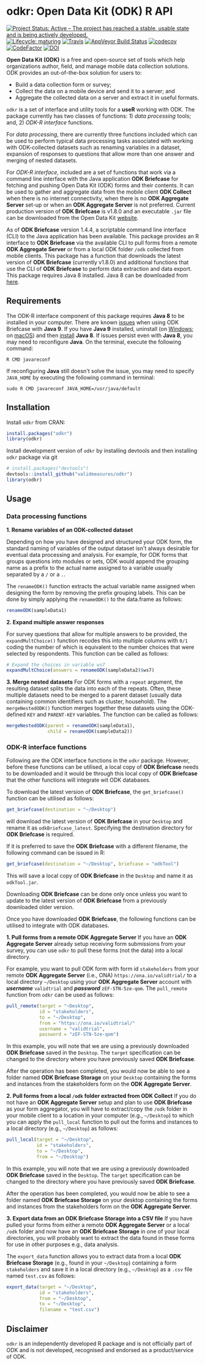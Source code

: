 # odkr: Open Data Kit (ODK) R API

<!-- badges: start -->
[![Project Status: Active – The project has reached a stable, usable state and is being actively developed.](http://www.repostatus.org/badges/latest/active.svg)](http://www.repostatus.org/#active)
[![Lifecycle: maturing](https://img.shields.io/badge/lifecycle-maturing-blue.svg)](https://www.tidyverse.org/lifecycle/#maturing)
[![Travis](https://img.shields.io/travis/rapidsurveys/odkr.svg?branch=master)](https://travis-ci.org/rapidsurveys/odkr)
[![AppVeyor Build Status](https://ci.appveyor.com/api/projects/status/github/rapidsurveys/odkr?branch=master&svg=true)](https://ci.appveyor.com/project/rapidsurveys/odkr)
[![codecov](https://codecov.io/gh/rapidsurveys/odkr/branch/master/graph/badge.svg)](https://codecov.io/gh/rapidsurveys/odkr)
[![CodeFactor](https://www.codefactor.io/repository/github/rapidsurveys/odkr/badge)](https://www.codefactor.io/repository/github/rapidsurveys/odkr)
[![DOI](https://zenodo.org/badge/DOI/10.5281/zenodo.1170514.svg)](https://doi.org/10.5281/zenodo.1170514)
<!-- badges: end -->


**Open Data Kit (ODK)** is a free and open-source set of tools which help 
organizations author, field, and manage mobile data collection solutions. ODK 
provides an out-of-the-box solution for users to:

* Build a data collection form or survey;
* Collect the data on a mobile device and send it to a server; and
* Aggregate the collected data on a server and extract it in useful formats.

`odkr` is a set of interface and utility tools for a **useR** working with ODK.
The package currently has two classes of functions: 1) *data processing* tools;
and, 2) *ODK-R interface* functions.

For *data processing*, there are currently three functions included which can be
used to perform typical data processing tasks associated with working with
ODK-collected datasets such as renaming variables in a dataset, expansion of
responses to questions that allow more than one answer and merging of nested
datasets.

For *ODK-R interface*, included are a set of functions that work via a command
line interface with the Java application **ODK Briefcase** for fetching and 
pushing Open Data Kit (ODK) forms and their contents. It can be used to gather and 
aggregate data from the mobile client **ODK Collect** when there is no internet 
connectivity, when there is no **ODK Aggregate Server** set-up or when an **ODK 
Aggregate Server** is not preferred. Current production version of 
**ODK Briefcase** is v1.8.0 and an executable `.jar` file can be downloaded from 
the Open Data Kit [website](https://opendatakit.org/use/briefcase/).

As of **ODK Briefcase** version 1.4.4, a scriptable command line interface (CLI)
to the Java application has been available. This package provides an R interface
to **ODK Briefcase** via the available CLI to pull forms from a remote **ODK Aggregate 
Server** or from a local ODK folder `/odk` collected from mobile clients. This 
package has a function that downloads the latest version of **ODK Briefcase** 
(currently v1.8.0) and additional functions that use the CLI of **ODK Briefcase**
to perform data extraction and data export. This package requires Java 8 installed. 
Java 8 can be downloaded from [here](https://java.com/en/download/).

## Requirements
The ODK-R interface component of this package requires **Java 8** to be installed 
in your computer. There are known [issues](https://forum.opendatakit.org/t/odk-briefcase-not-running-with-jdk-9/10201) 
when using ODK Briefcase with **Java 9**. If you have **Java 9** installed, 
uninstall (on [Windows](https://www.java.com/en/download/help/uninstall_java.xml); on [macOS](https://www.java.com/en/download/help/mac_uninstall_java.xml)) and
then [install](https://java.com/en/download/) **Java 8**. If issues persist even
with **Java 8**, you may need to reconfigure **Java**. On the terminal, execute the
following command:

```shell
R CMD javareconf
```

If reconfiguring **Java** still doesn't solve the issue, you may need to specify
`JAVA_HOME` by executing the following command in terminal:

```shell
sudo R CMD javareconf JAVA_HOME=/usr/java/default
```

## Installation

Install `odkr` from CRAN:

```R
install.packages("odkr")
library(odkr)
```

Install development version of `odkr` by installing devtools and then installing
`odkr` package via git

```R
# install.packages("devtools")
devtools::install_github("validmeasures/odkr")
library(odkr)
```

## Usage

### Data processing functions

**1. Rename variables of an ODK-collected dataset**

Depending on how you have designed and structured your ODK form, the standard 
naming of variables of the output dataset isn't always desirable for eventual
data processing and analysis. For example, for ODK forms that groups questions
into modules or sets, ODK would append the grouping name as a prefix to the
actual name assigned to a variable usually separated by a `/` or a `.`.

The `renameODK()` function extracts the actual variable name assigned when
designing the form by removing the prefix grouping labels. This can be done by
simply applying the `renameODK()` to the data.frame as follows:

```R
renameODK(sampleData1)
```

**2. Expand multiple answer responses**

For survey questions that allow for multiple answers to be provided, the
`expandMultChoice()` function recodes this into multiple columns with `0/1` coding
the number of which is equivalent to the number choices that were selected by
respondents. This function can be called as follows:

```R
# Expand the choices in variable ws7
expandMultChoice(answers = renameODK(sampleData2)$ws7)
```

**3. Merge nested datasets**
For ODK forms with a `repeat` argument, the resulting dataset splits the data
into each of the repeats. Often, these multiple datasets need to be merged to a
parent dataset (usually data containing common identifiers such as cluster, household).
The `mergeNestedODK()` function merges together these datasets using the ODK-defined
`KEY` and `PARENT-KEY` variables. The function can be called as follows:

```R
mergeNestedODK(parent = renameODK(sampleData1),
               child = renameODK(sampleData2))
```

### ODK-R interface functions

Following are the ODK interface functions in the `odkr` package. However, before
these functions can be utilised, a local copy of **ODK Briefcase** needs to be
downloaded and it would be through this local copy of **ODK Briefcase** that the 
other functions will integrate wit ODK databases.

To download the latest version of **ODK Briefcase**, the `get_briefcase()`
function can be utilised as follows:

```R
get_briefcase(destination = "~/Desktop")
```

will download the latest version of **ODK Briefcase** in your `Desktop` and rename 
it as `odkBriefcase_latest`. Specifying the destination directory for **ODK Briefcase**
is required.

If it is preferred to save the **ODK Briefcase** with a different filename, the 
following command can be issued in R:

```R
get_briefcase(destination = "~/Desktop", briefcase = "odkTool")
```

This will save a local copy of **ODK Briefcase** in the `Desktop` and name it as
`odkTool.jar`.

Downloading **ODK Briefcase** can be done only once unless you want to update to
the latest version of **ODK Briefcase** from a previously downloaded older version.

Once you have downloaded **ODK Briefcase**, the following functions can be 
utilised to integrate with ODK databases.


**1. Pull forms from a remote ODK Aggregate Server**
If you have an **ODK Aggregate Server** already setup receiving form submissions
from your survey, you can use `odkr` to pull these forms (not the data) into
a local directory.

For example, you want to pull ODK form with form id `stakeholders` from your 
remote **ODK Aggregate Server** (i.e., ONA) `https://ona.io/validtrial/` to a 
local directory `~/Desktop` using your **ODK Aggregate Server** account with 
***username*** `validtrial` and 
***password*** `zEF-STN-5ze-qom`. The `pull_remote` function from `odkr` can be
used as follows:

```R
pull_remote(target = "~Desktop",
            id = "stakeholders",
            to = "~/Desktop",
            from = "https://ona.io/validtrial/"
            username = "validtrial",
            password = "zEF-STN-5ze-qom")
```

In this example, you will note that we are using a previously downloaded
**ODK Briefcase** saved in the `Desktop`. The `target` specification can be
changed to the directory where you have previously saved **ODK Briefcase**.

After the operation has been completed, you would now be able to see a folder
named **ODK Briefcase Storage** on your `Desktop` containing the forms and
instances from the stakeholders form on the **ODK Aggregate Server**.


**2. Pull forms from a local `/odk` folder extracted from ODK Collect**
If you do not have an **ODK Aggregate Server** setup and plan to use **ODK
Briefcase** as your form aggregator, you will have to extract/copy the `/odk` 
folder in your mobile client to a location in your computer (e.g., `~/Desktop`) 
to which you can apply the `pull_local` function to pull out the forms and
instances to a local directory (e.g., `~/Desktop`) as follows:

```R
pull_local(target = "~/Desktop",
           id = "stakeholders",
           to = "~/Desktop",
           from = "~/Desktop")
```

In this example, you will note that we are using a previously downloaded
**ODK Briefcase** saved in the `Desktop`. The `target` specification can be
changed to the directory where you have previously saved **ODK Briefcase**.

After the operation has been completed, you would now be able to see a folder
named **ODK Briefcase Storage** on your desktop containing the forms and
instances from the stakeholders form on the **ODK Aggregate Server**.


**3. Export data from an ODK Briefcase Storage into a CSV file**
If you have pulled your forms from either a remote **ODK Aggregate Server** or
a local `/odk` folder and now have an **ODK Briefcase Storage** in one of your
local directories, you will probably want to extract the data found in these
forms for use in other purposes e.g., data analysis.

The `export_data` function allows you to extract data from a local **ODK
Briefcase Storage** (e.g., found in your `~/Desktop`) containing a form 
`stakeholders` and save it in a local directory (e.g., `~/Desktop`) as a `.csv`
file named `test.csv` as follows:

```R
export_data(target = "~/Desktop",
            id = "stakeholders",
            from = "~/Desktop",
            to = "~/Desktop",
            filename = "test.csv")
```

## Disclaimer

`odkr` is an independently developed R package and is not officially part of ODK and is not developed, recognised and endorsed as a product/service of ODK.

